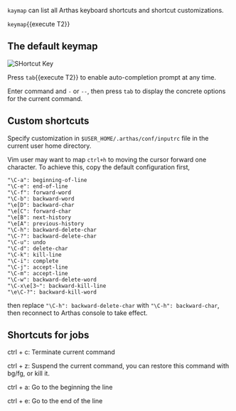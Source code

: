 
`kaymap` can list all Arthas keyboard shortcuts and shortcut customizations.

`keymap`{{execute T2}}

## The default keymap

![SHortcut Key](/hollowman/scenarios/arthas-en/assets/shortcutkey.png)

Press `tab`{{execute T2}} to enable auto-completion prompt at any time.

Enter command and `-` or `--`, then press `tab` to display the concrete options for the current command.

## Custom shortcuts

Specify customization in `$USER_HOME/.arthas/conf/inputrc` file in the current user home directory.

Vim user may want to map `ctrl+h` to moving the cursor forward one character. To achieve this, copy the default configuration first,

```
"\C-a": beginning-of-line
"\C-e": end-of-line
"\C-f": forward-word
"\C-b": backward-word
"\e[D": backward-char
"\e[C": forward-char
"\e[B": next-history
"\e[A": previous-history
"\C-h": backward-delete-char
"\C-?": backward-delete-char
"\C-u": undo
"\C-d": delete-char
"\C-k": kill-line
"\C-i": complete
"\C-j": accept-line
"\C-m": accept-line
"\C-w": backward-delete-word
"\C-x\e[3~": backward-kill-line
"\e\C-?": backward-kill-word
```

then replace `"\C-h": backward-delete-char` with `"\C-h": backward-char`, then reconnect to Arthas console to take effect.

## Shortcuts for jobs

ctrl + c: Terminate current command

ctrl + z: Suspend the current command, you can restore this command with bg/fg, or kill it.

ctrl + a: Go to the beginning the line

ctrl + e: Go to the end of the line


